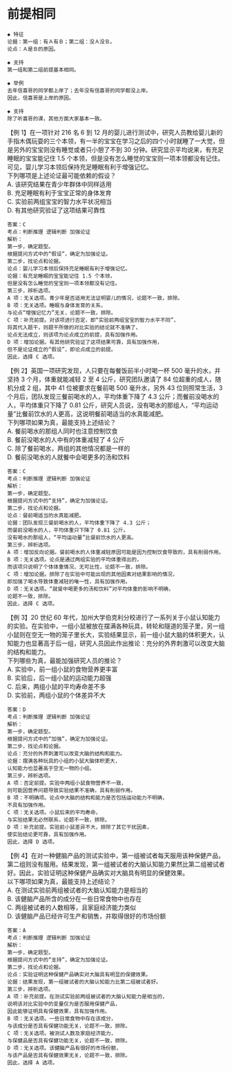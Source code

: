 # 前提相同

```
◆ 特征
论据：第一组：有Ａ有Ｂ；第二组：没Ａ没Ｂ。
论点：Ａ是Ｂ的原因。

◆ 支持
第一组和第二组前提基本相同。
```

```
◆ 举例
去年信喜哥的同学都上岸了；去年没有信喜哥的同学都没上岸。
因此，信喜哥是上岸的原因。

◆ 支持
除了听喜哥的课，其他方面大家基本一致。
```

【例 1】在一项针对 216 名 6 到 12 月的婴儿进行测试中，研究人员教给婴儿新的手指木偶玩耍的三个本领，有一半的宝宝在学习之后的四个小时就睡了一大觉，但是另外的宝宝则没有睡觉或者只小憩了不到 30 分钟。研究显示平均说来，有充足睡眠的宝宝能记住 1.5 个本领，但是没有怎么睡觉的宝宝则一项本领都没有记住。可见，婴儿学习本领后保持充足睡眠有利于增强记忆。  
下列哪项是上述论证最可能依赖的假设？  
A. 该研究结果在青少年群体中同样适用  
B. 充足睡眠有利于宝宝正常的身体发育  
C. 实验前两组宝宝的智力水平状况相当  
D. 有其他研究验证了这项结果可靠性

```
答案：C
考点：判断推理 逻辑判断 加强论证
解析：
第一步，确定题型。
根据提问方式中的“假设”，确定为加强论证。
第二步，找论点和论据。
论点：婴儿学习本领后保持充足睡眠有利于增强记忆。
论据：有充足睡眠的宝宝能记住 1.5 个本领，
但是没有怎么睡觉的宝宝则一项本领都没有记住。
第三步，辨析选项。
A 项：无关选项。青少年是否适用无法证明婴儿的情况，论题不一致，排除。
B 项：无关选项。睡眠与身体发育的关系，
与论点“增强记忆力”无关，论题不一致，排除。
C 项：补充前提。对该项进行否定，即“实验前两组宝宝的智力水平不同”，
将其代入题干，则题干所做的对比实验的结论就不准确了，
论点无法成立，则该项为论点成立的前提，具有加强作用。
D 项：增加论据。有其他研究验证了这项结果可靠，具有加强作用，
但不是论证成立的“假设”，即论点成立的前提。
因此，选择 C 选项。
```

【例 2】英国一项研究发现，人只要在每餐饭前半小时喝一杯 500 毫升的水，并坚持 3 个月，体重就能减轻 2 至 4 公斤，研究团队邀请了 84 位超重的成人，随机分成 2 组，其中 41 位被要求在餐前喝 500 毫升水，另外 43 位则照常生活，3 个月后，团队发现三餐前喝水的人，平均体重下降了 4.3 公斤；而餐前没喝水的人，平均体重只下降了 0.81 公斤，研究人员说，没有喝水的那组人，“平均运动量”比餐前饮水的人更高，这说明餐前喝适当的水真能减肥。  
下列哪项如果为真，最能支持上述结论？  
A. 餐前喝水的那组人同时也注意控制饮食  
B. 餐前没喝水的人中有的体重减轻了 4 公斤  
C. 除了餐前喝水，两组的其他情况都是一样的  
D. 餐前没喝水的人就餐中会喝更多的汤和饮料

```
答案：C
考点：判断推理 逻辑判断 加强论证
解析：
第一步，确定题型。
根据提问方式中的“支持”，确定为加强论证。
第二步，找论点和论据。
论点：餐前喝适当的水真能减肥。
论据：团队发现三餐前喝水的人，平均体重下降了 4.3 公斤；
而餐前没喝水的人，平均体重只下降了 0.81 公斤。
没有喝水的那组人，“平均运动量”比餐前饮水的人更高。
第三步，辨析选项。
A 项：增加反向论据。餐前喝水的人体重减轻原因可能是因为控制饮食导致的，具有削弱作用。
B 项：无关选项。论点是通过两组实验的平均体重得出的，
而该项只说明了个体体重情况，无可比性，论题不一致，排除。
C 项：增加论据。排除了在实验中可能出现的其他因素对结果影响的情况，
即加强了喝水导致体重减轻的唯一性，具有加强作用。
D 项：无关选项。“就餐中喝更多的汤和饮料”对平均体重的影响不明确，
论题不一致，排除。
因此，选择 C 选项。
```

【例 3】20 世纪 60 年代，加州大学伯克利分校进行了一系列关于小鼠认知能力的实验。在实验中，一组小鼠被放在摆满各种玩具，转轮和隧道的笼子里，另一组小鼠则在空无一物的笼子里长大，实验结果显示，前一组小鼠大脑的体积更大，认知能力也显著高于后一组，研究人员因此作出推论：充分的外界刺激可以改变大脑的结构和能力。  
下列哪些为真，最能加强研究人员的推论？  
A. 实验中，前一组小鼠的食物营养更丰富  
B. 实验后，后一组小鼠的运动能力超强  
C. 后来，两组小鼠的平均寿命差不多  
D. 实验前，两组小鼠的个体差异不大

```
答案：D
考点：判断推理 逻辑判断 加强论证
解析：
第一步，确定题型。
根据提问方式中的“加强”，确定为加强论证。
第二步，找论点和论据。
论点：充分的外界刺激可以改变大脑的结构和能力。
论据：摆满各种玩具的小组的小鼠大脑体积更大，
认知能力也显著高于空无一物的小组。
第三步，辨析选项。
A 项：否定前提。实验中两组小鼠食物营养不一致，
则可能因营养问题导致实验结果不准确，具有削弱作用。
B 项：不明确项。论点中大脑的结构和能力是否包括运动能力不明确，
不具有加强作用。
C 项：无关选项。小鼠后来的平均寿命，
与实验结果无必然联系，论题不一致，排除。
D 项：补充前提。实验前小鼠差异不大，排除了其它干扰因素，
使实验结论更可靠，具有加强作用。
因此，选择 D 选项。
```

【例 4】在对一种健脑产品的测试实验中，第一组被试者每天服用该种保健产品，第二组则没有服用。结果发现，第一组被试者的大脑认知能力果然比第二组被试者好。因此，实验证明这种保健产品确实对大脑具有明显的保健效果。  
以下哪项如果为真，最能支持上述结论？  
A. 在测试实验前两组被试者的大脑认知能力是相当的  
B. 该健脑产品所含的成分在一些日常食物中也存在  
C. 两组被试者的人数相等，且家庭经济能力类似  
D. 该健脑产品已经许可生产和销售，并取得很好的市场份额

```
答案：A
考点：判断推理 逻辑判断 加强论证
解析：
第一步，确定题型。
根据提问方式中的“支持”，确定为加强论证。
第二步，找论点和论据。
论点：实验证明这种保健产品确实对大脑具有明显的保健效果。
论据：结果发现，第一组被试者的大脑认知能力比第二组被试者好。
第三步，辨析选项。
A 项：补充前提。在测试实验前两组被试者的大脑认知能力是相当的，
说明该对比实验中的变量仅为是否服用保健产品，
因此能够证明具有保健效果，具有加强作用。
B 项：无关选项。一些日常食物中存在该成分，
与该成分是否具有保健功能无关，论题不一致，排除。
C 项：无关选项。被测试人数及家庭经济能力，
与保健品是否具有保健功能无关，论题不一致，排除。
D 项：无关选项。该健脑产品有很好的市场份额，
与该产品是否具有保健效果无关，论题不一致，排除。
因此，选择 A 选项。
```
